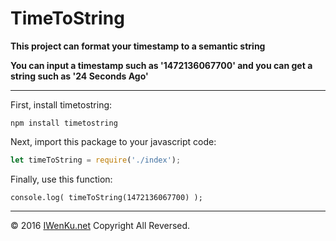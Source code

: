 # TimeToString

**This project can format your timestamp to a semantic string**

**You can input a timestamp such as '1472136067700' and you can get a string such as '24 Seconds Ago'**

***

First, install timetostring:

```npm
npm install timetostring
```

Next, import this package to your javascript code:

```javascript
let timeToString = require('./index');
```

Finally, use this function:

```javscript
console.log( timeToString(1472136067700) );
```

***

© 2016 [IWenKu.net](http://iwenku.net/) Copyright All Reversed.